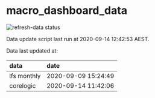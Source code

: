 
<!-- README.md is generated from README.Rmd. Please edit that file -->

# macro\_dashboard\_data

<!-- badges: start -->

![refresh-data
status](https://github.com/MattCowgill/macro_dashboard_data/workflows/refresh-data/badge.svg)

<!-- badges: end -->

Data update script last run at 2020-09-14 12:42:53 AEST.

Data last updated at:

| data        | date                |
| :---------- | :------------------ |
| lfs monthly | 2020-09-09 15:24:49 |
| corelogic   | 2020-09-14 11:42:06 |
